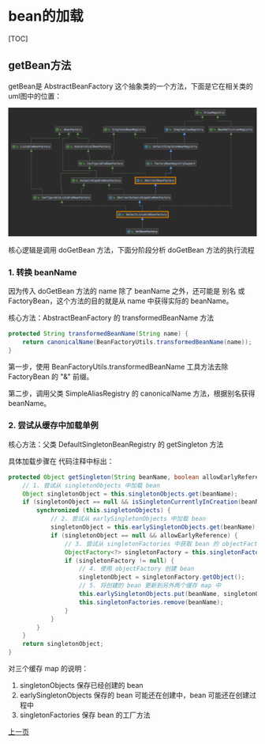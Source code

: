 # bean的加载

[TOC]

## getBean方法

getBean是 AbstractBeanFactory 这个抽象类的一个方法，下面是它在相关类的uml图中的位置：

![uml](img/bean_factory_uml_1.png)

核心逻辑是调用 doGetBean 方法，下面分阶段分析 doGetBean 方法的执行流程

### 1. 转换 beanName

因为传入 doGetBean 方法的 name 除了 beanName 之外，还可能是 别名 或 FactoryBean，这个方法的目的就是从 name 中获得实际的 beanName。

核心方法：AbstractBeanFactory 的 transformedBeanName 方法

``` java
protected String transformedBeanName(String name) {
	return canonicalName(BeanFactoryUtils.transformedBeanName(name));
}
```

第一步，使用 BeanFactoryUtils.transformedBeanName 工具方法去除 FactoryBean 的 "&" 前缀。

第二步，调用父类 SimpleAliasRegistry 的 canonicalName 方法，根据别名获得 beanName。

### 2. 尝试从缓存中加载单例

核心方法：父类 DefaultSingletonBeanRegistry 的 getSingleton 方法

具体加载步骤在 代码注释中标出：

``` java
protected Object getSingleton(String beanName, boolean allowEarlyReference) {
	// 1. 尝试从 singletonObjects 中加载 bean
	Object singletonObject = this.singletonObjects.get(beanName);
	if (singletonObject == null && isSingletonCurrentlyInCreation(beanName)) {
		synchronized (this.singletonObjects) {
			// 2. 尝试从 earlySingletonObjects 中加载 bean
			singletonObject = this.earlySingletonObjects.get(beanName);
			if (singletonObject == null && allowEarlyReference) {
				// 3. 尝试从 singletonFactories 中获取 bean 的 objectFactory
				ObjectFactory<?> singletonFactory = this.singletonFactories.get(beanName);
				if (singletonFactory != null) {
					// 4. 使用 objectFactory 创建 bean
					singletonObject = singletonFactory.getObject();
					// 5. 将创建的 bean 更新到另外两个缓存 map 中
					this.earlySingletonObjects.put(beanName, singletonObject);
					this.singletonFactories.remove(beanName);
				}
			}
		}
	}
	return singletonObject;
}
```

对三个缓存 map 的说明：
1. singletonObjects 保存已经创建的 bean
2. earlySingletonObjects 保存的 bean 可能还在创建中，bean 可能还在创建过程中
3. singletonFactories 保存 bean 的工厂方法



[上一页](./index.md)